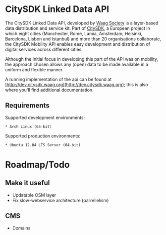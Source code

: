 CitySDK Linked Data API
=======================

The CitySDK Linked Data API, developed by [Waag Society](http://waag.org/) is a
layer-based data distribution and service kit. Part of
[CitySDK](http://citysdk.eu), a European project in which eight cities
(Manchester, Rome, Lamia, Amsterdam, Helsinki, Barcelona, Lisbon and Istanbul)
and more than 20 organisations collaborate, the CitySDK Mobility API enables
easy development and distribution of digital services across different cities.

Although the initial focus in developing this part of the API was on mobility,
the approach chosen allows any (open) data to be made available in a uniform
and flexible manner.

A running implementation of the api can be found at
[http://dev.citysdk.waag.org](http://dev.citysdk.waag.org); this is also where
you'll find additional documentation.

Requirements
------------

Supported development environments:

    * Arch Linux (64-bit)

Supported production environments:

    * Ubuntu 12.04 LTS Server (64-bit)

# Roadmap/Todo

## Make it useful

- Updatable OSM layer
- Fix slow-webservice architecture (parrellelism)

## CMS

- Domains


